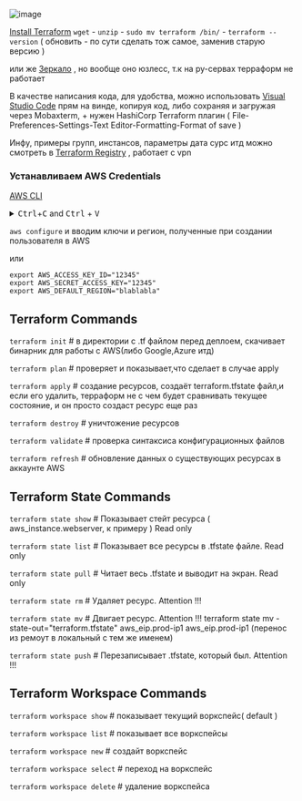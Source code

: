 ![image](https://github.com/user-attachments/assets/587a3427-bf22-4804-956e-639f847e2f2d)


[Install Terraform](https://developer.hashicorp.com/terraform/install#linux) ```wget``` - ```unzip``` - ```sudo mv terraform /bin/``` - ```terraform --version``` ( обновить - по сути сделать тож самое, заменив старую версию )

или же [Зеркало](https://mirror.selectel.ru/3rd-party/hashicorp-releases/terraform/?_gl=1*g62yz3*_gcl_au*MjAxODM3ODkzMy4xNzEyMDkyODA4*_ga*MTk5NDU1NjA3Ni4xNzEyMDkyODA4*_ga_H3R3VJH01B*MTcxOTU2OTk1NS4xOS4wLjE3MTk1Njk5NTUuNjAuMC4w) , но вообще оно юзлесс, т.к на ру-сервах терраформ не работает

В качестве написания кода, для удобства, можно использовать [Visual Studio Code](https://code.visualstudio.com/download) прям на винде, копируя код, либо сохраняя и загружая через Mobaxterm, + нужен HashiCorp Terraform плагин ( File-Preferences-Settings-Text Editor-Formatting-Format of save )

Инфу, примеры групп, инстансов, параметры дата сурс итд можно смотреть в [Terraform Registry](https://registry.terraform.io/) , работает с vpn

### Устанавливаем AWS Credentials

[AWS CLI](https://docs.aws.amazon.com/cli/latest/userguide/getting-started-install.html)

<details> <summary><kbd>Ctrl</kbd>+<kbd>C</kbd> and <kbd>Ctrl</kbd> + <kbd>V</kbd></summary>
  
```
curl "https://awscli.amazonaws.com/awscli-exe-linux-x86_64.zip" -o "awscliv2.zip"
unzip awscliv2.zip
sudo ./aws/install
```
</details>

```aws configure``` и вводим ключи и регион, полученные при создании пользователя в AWS

или 

```
export AWS_ACCESS_KEY_ID="12345"
export AWS_SECRET_ACCESS_KEY="12345"
export AWS_DEFAULT_REGION="blablabla"
```

## Terraform Commands

```terraform init```      # в директории с .tf файлом перед деплоем, скачивает бинарник для работы с AWS(либо Google,Azure итд)

```terraform plan```      # проверяет и показывает,что сделает в случае apply

```terraform apply```     # создание ресурсов, создаёт terraform.tfstate файл,и если его удалить, терраформ не с чем будет сравнивать текущее состояние, и он просто создаст ресурс еще раз

```terraform destroy```   # уничтожение ресурсов

```terraform validate```  # проверка синтаксиса конфигурационных файлов

```terraform refresh```   # обновление данных о существующих ресурсах в аккаунте AWS

## Terraform State Commands

```terraform state show```   # Показывает стейт ресурса ( aws_instance.webserver, к примеру ) Read only

```terraform state list```   # Показывает все ресурсы в .tfstate файле. Read only

```terraform state pull```   # Читает весь .tfstate и выводит на экран. Read only

```terraform state rm```    # Удаляет ресурс. Attention !!!

```terraform state mv```    # Двигает ресурс. Attention !!! terraform state mv -state-out="terraform.tfstate" aws_eip.prod-ip1 aws_eip.prod-ip1 (перенос из ремоут в локальный с тем же именем)

```terraform state push```  # Перезаписывает .tfstate, который был. Attention !!!

## Terraform Workspace Commands

```terraform workspace show```       # показывает текущий воркспейс( default )

```terraform workspace list```       # показывает все воркспейсы

```terraform workspace new```        # создайт воркспейс

```terraform workspace select```     # переход на воркспейс

```terraform workspace delete```     # удаление воркспейса
